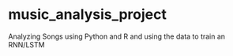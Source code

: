# music_analysis_project
Analyzing Songs using Python and R and using the data to train an RNN/LSTM
